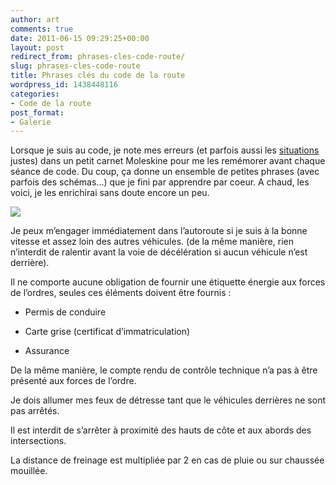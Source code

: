 ```yaml
---
author: art
comments: true
date: 2011-06-15 09:29:25+00:00
layout: post
redirect_from: phrases-cles-code-route/
slug: phrases-cles-code-route
title: Phrases clés du code de la route
wordpress_id: 1438448116
categories:
- Code de la route
post_format:
- Galerie
---
```


Lorsque je suis au code, je note mes erreurs (et parfois aussi les [situations](https://irz.fr/) justes) dans un petit carnet Moleskine pour me les remémorer avant chaque séance de code. Du coup, ça donne un ensemble de petites phrases (avec parfois des schémas...) que je fini par apprendre par coeur. A chaud, les voici, je les enrichirai sans doute encore un peu.

![](https://static.irz.fr/2011/06/photo-e1307864768735-1024x485.jpg)

Je peux m’engager immédiatement dans l’autoroute si je suis à la bonne vitesse et assez loin des autres véhicules. (de la même manière, rien n’interdit de ralentir avant la voie de décélération si aucun véhicule n’est derrière).

Il ne comporte aucune obligation de fournir une étiquette énergie aux forces de l’ordres, seules ces éléments doivent être fournis :



	
  * Permis de conduire

	
  * Carte grise (certificat d’immatriculation)

	
  * Assurance


De la même manière, le compte rendu de contrôle technique n’a pas à être présenté aux forces de l’ordre.

Je dois allumer mes feux de détresse tant que le véhicules derrières ne sont pas arrêtés.

Il est interdit de s’arrêter à proximité des hauts de côte et aux abords des intersections.

La distance de freinage est multipliée par 2 en cas de pluie ou sur chaussée mouillée.
